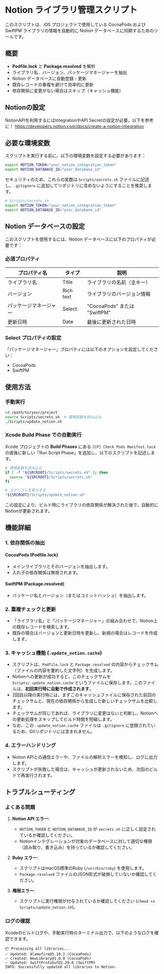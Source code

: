 # Notion ライブラリ管理スクリプト

このスクリプトは、iOS プロジェクトで使用している CocoaPods および SwiftPM ライブラリの情報を自動的に Notion データベースに同期するためのツールです。

## 概要

- **Podfile.lock** と **Package.resolved** を解析
- ライブラリ名、バージョン、パッケージマネージャーを抽出
- Notion データベースに自動登録・更新
- 既存レコードの重複を避けて効率的に更新
- 依存関係に変更がない場合はスキップ（キャッシュ機能）

## Notionの設定

NotionAPIを利用するにはIntegrationやAPI Secretの設定が必要。以下を参考に！
https://developers.notion.com/docs/create-a-notion-integration


## 必要な環境変数

スクリプトを実行する前に、以下の環境変数を設定する必要があります：

```bash
export NOTION_TOKEN="your_notion_integration_token"
export NOTION_DATABASE_ID="your_database_id"
```

セキュリティのため、これらの変数は `Scripts/secrets.sh` ファイルに記述し、`.gitignore` に追加してリポジトリに含めないようにすることを推奨します。

```bash
# Scripts/secrets.sh
export NOTION_TOKEN="your_notion_integration_token"
export NOTION_DATABASE_ID="your_database_id"
```

## Notion データベースの設定

このスクリプトを使用するには、Notion データベースに以下のプロパティが必要です：

### 必須プロパティ

| プロパティ名 | タイプ | 説明 |
|-------------|--------|------|
| ライブラリ名 | Title | ライブラリの名前（主キー） |
| バージョン | Rich text | ライブラリのバージョン情報 |
| パッケージマネージャー | Select | "CocoaPods" または "SwiftPM" |
| 更新日時 | Date | 最後に更新された日時 |

### Select プロパティの設定

「パッケージマネージャー」プロパティには以下のオプションを設定してください：
- CocoaPods
- SwiftPM

## 使用方法

### 手動実行

```bash
cd /path/to/your/project
source Scripts/secrets.sh  # 環境変数を読み込み
./Scripts/update_notion.sh
```

### Xcode Build Phase での自動実行

Xcode プロジェクトの **Build Phases** にある `[CP] Check Pods Manifest.lock` の直後に新しい「Run Script Phase」を追加し、以下のスクリプトを記述します。

```bash
# 環境変数を読み込む
if [ -f "${SRCROOT}/Scripts/secrets.sh" ]; then
  source "${SRCROOT}/Scripts/secrets.sh"
fi

# スクリプトを実行する
"${SRCROOT}/Scripts/update_notion.sh"
```

この設定により、ビルド時にライブラリの依存関係が解決された後で、自動的にNotionが更新されます。

## 機能詳細

### 1. 依存関係の抽出

#### CocoaPods (Podfile.lock)
- メインライブラリとそのバージョンを抽出します。
- 入れ子の依存関係は無視されます。

#### SwiftPM (Package.resolved)
- パッケージ名とバージョン（またはコミットハッシュ）を抽出します。

### 2. 重複チェックと更新

- 「ライブラリ名」と「パッケージマネージャー」の組み合わせで、Notion上の既存レコードを検索します。
- 既存の場合はバージョンと更新日時を更新し、新規の場合はレコードを作成します。

### 3. キャッシュ機能 (`.update_notion.cache`)

- スクリプトは、`Podfile.lock` と `Package.resolved` の内容からチェックサム（ファイルの内容を要約した文字列）を生成します。
- Notionへの更新が成功すると、このチェックサムを `Scripts/.update_notion.cache` というファイルに保存します。このファイルは、**初回実行時に自動で作成されます**。
- 2回目以降の実行時には、まずこのキャッシュファイルに保存された前回のチェックサムと、現在の依存関係から生成した新しいチェックサムを比較します。
- チェックサムが同じであれば、ライブラリに変更はないと判断し、Notionへの更新処理をスキップしてビルド時間を短縮します。
- なお、この `.update_notion.cache` ファイルは `.gitignore` に登録されているため、Gitリポジトリには含まれません。

### 4. エラーハンドリング

- Notion APIとの通信エラーや、ファイルの解析エラーを検知し、ログに出力します。
- スクリプトが失敗した場合は、キャッシュが更新されないため、次回のビルドで再実行されます。

## トラブルシューティング

### よくある問題

1. **Notion API エラー**:
   - `NOTION_TOKEN` と `NOTION_DATABASE_ID` が `secrets.sh` に正しく設定されているか確認してください。
   - Notionインテグレーションが対象のデータベースに対して適切な権限（読み取り、書き込み）を持っているか確認してください。

2. **Ruby エラー**:
   - スクリプトはmacOS標準のRuby (`/usr/bin/ruby`) を使用します。
   - `Package.resolved` ファイルのJSON形式が破損していないか確認してください。

3. **権限エラー**:
   - スクリプトに実行権限が付与されているか確認してください (`chmod +x Scripts/update_notion.sh`)。

### ログの確認

Xcodeのビルドログや、手動実行時のターミナル出力で、以下のようなログを確認できます。

```
📦 Processing all libraries...
✅ Updated: Alamofire@5.10.2 (CocoaPods)
✅ Created: NewLibrary@1.0.0 (CocoaPods)
✅ Updated: SwiftProtobuf@1.29.0 (SwiftPM)
INFO: Successfully updated all libraries to Notion.
```
